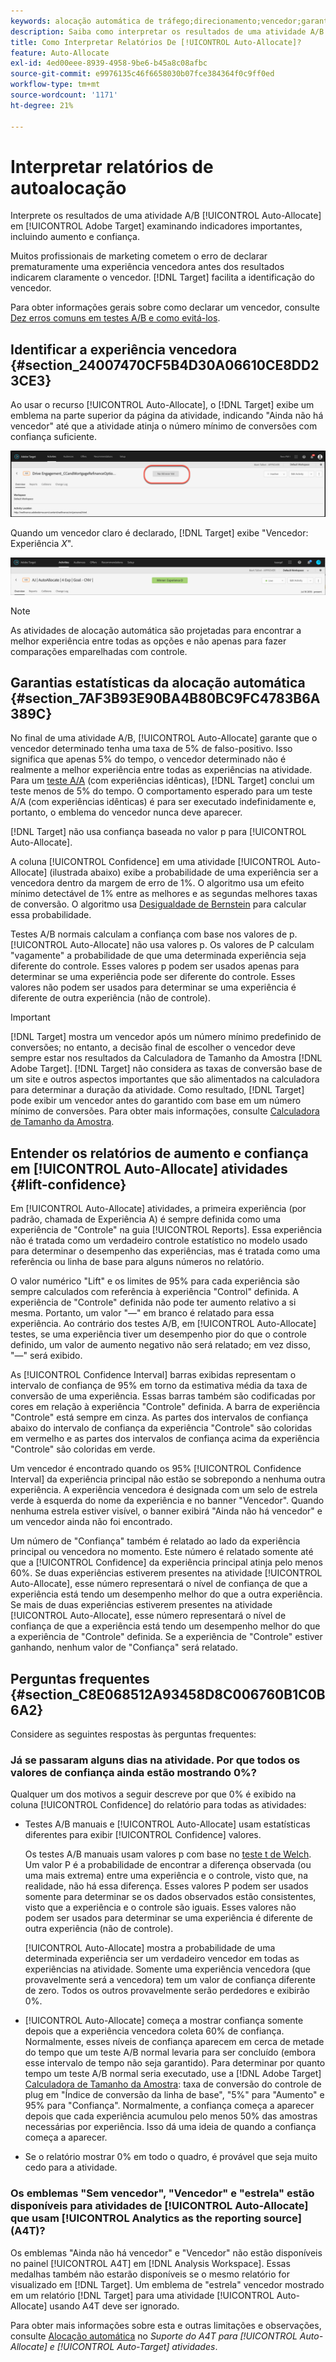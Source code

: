 ```yaml
---
keywords: alocação automática de tráfego;direcionamento;vencedor;garantia estatística;confiança;determinar vencedor;aumento;confiança;padrão;experiência padrão;alocação automática;alocação automática
description: Saiba como interpretar os resultados de uma atividade A/B [!UICONTROL Auto-Allocate] em Adobe [!DNL Target]  examinando indicadores importantes, incluindo aumento e confiança.
title: Como Interpretar Relatórios De [!UICONTROL Auto-Allocate]?
feature: Auto-Allocate
exl-id: 4ed00eee-8939-4958-9be6-b45a8c08afbc
source-git-commit: e9976135c46f6658030b07fce384364f0c9ff0ed
workflow-type: tm+mt
source-wordcount: '1171'
ht-degree: 21%

---
```


# Interpretar relatórios de autoalocação

Interprete os resultados de uma atividade A/B [!UICONTROL Auto-Allocate] em [!UICONTROL Adobe Target] examinando indicadores importantes, incluindo aumento e confiança.

Muitos profissionais de marketing cometem o erro de declarar prematuramente uma experiência vencedora antes dos resultados indicarem claramente o vencedor. [!DNL Target] facilita a identificação do vencedor.

Para obter informações gerais sobre como declarar um vencedor, consulte [Dez erros comuns em testes A/B e como evitá-los](/help/main/c-activities/t-test-ab/common-ab-testing-pitfalls.md).

## Identificar a experiência vencedora {#section_24007470CF5B4D30A06610CE8DD23CE3}

Ao usar o recurso [!UICONTROL Auto-Allocate], o [!DNL Target] exibe um emblema na parte superior da página da atividade, indicando &quot;Ainda não há vencedor&quot; até que a atividade atinja o número mínimo de conversões com confiança suficiente.

![Sem selo de Vencedor](/help/main/c-activities/automated-traffic-allocation/assets/no-winner.png)

Quando um vencedor claro é declarado, [!DNL Target] exibe &quot;Vencedor: Experiência *X*&quot;.

![imagem vencedora](assets/winner.png)

>[!NOTE]
>
>As atividades de alocação automática são projetadas para encontrar a melhor experiência entre todas as opções e não apenas para fazer comparações emparelhadas com controle.

## Garantias estatísticas da alocação automática {#section_7AF3B93E90BA4B80BC9FC4783B6A389C}

No final de uma atividade A/B, [!UICONTROL Auto-Allocate] garante que o vencedor determinado tenha uma taxa de 5% de falso-positivo. Isso significa que apenas 5% do tempo, o vencedor determinado não é realmente a melhor experiência entre todas as experiências na atividade. Para um [teste A/A](/help/main/c-activities/t-test-ab/aa-testing.md) (com experiências idênticas), [!DNL Target] conclui um teste menos de 5% do tempo. O comportamento esperado para um teste A/A (com experiências idênticas) é para ser executado indefinidamente e, portanto, o emblema do vencedor nunca deve aparecer.

[!DNL Target] não usa confiança baseada no valor p para [!UICONTROL Auto-Allocate].

A coluna [!UICONTROL Confidence] em uma atividade [!UICONTROL Auto-Allocate] (ilustrada abaixo) exibe a probabilidade de uma experiência ser a vencedora dentro da margem de erro de 1%. O algoritmo usa um efeito mínimo detectável de 1% entre as melhores e as segundas melhores taxas de conversão. O algoritmo usa [Desigualdade de Bernstein](https://en.wikipedia.org/wiki/Bernstein_inequalities_%28probability_theory%29) para calcular essa probabilidade.

Testes A/B normais calculam a confiança com base nos valores de p. [!UICONTROL Auto-Allocate] não usa valores p. Os valores de P calculam &quot;vagamente&quot; a probabilidade de que uma determinada experiência seja diferente do controle. Esses valores p podem ser usados apenas para determinar se uma experiência pode ser diferente do controle. Esses valores não podem ser usados para determinar se uma experiência é diferente de outra experiência (não de controle).

>[!IMPORTANT]
>
>[!DNL Target] mostra um vencedor após um número mínimo predefinido de conversões; no entanto, a decisão final de escolher o vencedor deve sempre estar nos resultados da Calculadora de Tamanho da Amostra [!DNL Adobe Target]. [!DNL Target] não considera as taxas de conversão base de um site e outros aspectos importantes que são alimentados na calculadora para determinar a duração da atividade. Como resultado, [!DNL Target] pode exibir um vencedor antes do garantido com base em um número mínimo de conversões. Para obter mais informações, consulte [Calculadora de Tamanho da Amostra](/help/main/c-activities/t-test-ab/sample-size-determination.md#section_6B8725BD704C4AFE939EF2A6B6E834E6).

## Entender os relatórios de aumento e confiança em [!UICONTROL Auto-Allocate] atividades {#lift-confidence}

Em [!UICONTROL Auto-Allocate] atividades, a primeira experiência (por padrão, chamada de Experiência A) é sempre definida como uma experiência de &quot;Controle&quot; na guia [!UICONTROL Reports]. Essa experiência não é tratada como um verdadeiro controle estatístico no modelo usado para determinar o desempenho das experiências, mas é tratada como uma referência ou linha de base para alguns números no relatório.

O valor numérico &quot;Lift&quot; e os limites de 95% para cada experiência são sempre calculados com referência à experiência &quot;Control&quot; definida. A experiência de &quot;Controle&quot; definida não pode ter aumento relativo a si mesma. Portanto, um valor &quot;—&quot; em branco é relatado para essa experiência. Ao contrário dos testes A/B, em [!UICONTROL Auto-Allocate] testes, se uma experiência tiver um desempenho pior do que o controle definido, um valor de aumento negativo não será relatado; em vez disso, &quot;—&quot; será exibido.

As [!UICONTROL Confidence Interval] barras exibidas representam o intervalo de confiança de 95% em torno da estimativa média da taxa de conversão de uma experiência. Essas barras também são codificadas por cores em relação à experiência &quot;Controle&quot; definida. A barra de experiência &quot;Controle&quot; está sempre em cinza. As partes dos intervalos de confiança abaixo do intervalo de confiança da experiência &quot;Controle&quot; são coloridas em vermelho e as partes dos intervalos de confiança acima da experiência &quot;Controle&quot; são coloridas em verde.

Um vencedor é encontrado quando os 95% [!UICONTROL Confidence Interval] da experiência principal não estão se sobrepondo a nenhuma outra experiência. A experiência vencedora é designada com um selo de estrela verde à esquerda do nome da experiência e no banner &quot;Vencedor&quot;. Quando nenhuma estrela estiver visível, o banner exibirá &quot;Ainda não há vencedor&quot; e um vencedor ainda não foi encontrado.

Um número de &quot;Confiança&quot; também é relatado ao lado da experiência principal ou vencedora no momento. Este número é relatado somente até que a [!UICONTROL Confidence] da experiência principal atinja pelo menos 60%. Se duas experiências estiverem presentes na atividade [!UICONTROL Auto-Allocate], esse número representará o nível de confiança de que a experiência está tendo um desempenho melhor do que a outra experiência. Se mais de duas experiências estiverem presentes na atividade [!UICONTROL Auto-Allocate], esse número representará o nível de confiança de que a experiência está tendo um desempenho melhor do que a experiência de &quot;Controle&quot; definida. Se a experiência de &quot;Controle&quot; estiver ganhando, nenhum valor de &quot;Confiança&quot; será relatado.

## Perguntas frequentes {#section_C8E068512A93458D8C006760B1C0B6A2}

Considere as seguintes respostas às perguntas frequentes:

### Já se passaram alguns dias na atividade. Por que todos os valores de confiança ainda estão mostrando 0%?

Qualquer um dos motivos a seguir descreve por que 0% é exibido na coluna [!UICONTROL Confidence] do relatório para todas as atividades:

* Testes A/B manuais e [!UICONTROL Auto-Allocate] usam estatísticas diferentes para exibir [!UICONTROL Confidence] valores.

  Os testes A/B manuais usam valores p com base no [teste t de Welch](https://en.wikipedia.org/wiki/Welch%27s_t-test). Um valor P é a probabilidade de encontrar a diferença observada (ou uma mais extrema) entre uma experiência e o controle, visto que, na realidade, não há essa diferença. Esses valores P podem ser usados somente para determinar se os dados observados estão consistentes, visto que a experiência e o controle são iguais. Esses valores não podem ser usados para determinar se uma experiência é diferente de outra experiência (não de controle).

  [!UICONTROL Auto-Allocate] mostra a probabilidade de uma determinada experiência ser um verdadeiro vencedor em todas as experiências na atividade. Somente uma experiência vencedora (que provavelmente será a vencedora) tem um valor de confiança diferente de zero. Todos os outros provavelmente serão perdedores e exibirão 0%.

* [!UICONTROL Auto-Allocate] começa a mostrar confiança somente depois que a experiência vencedora coleta 60% de confiança. Normalmente, esses níveis de confiança aparecem em cerca de metade do tempo que um teste A/B normal levaria para ser concluído (embora esse intervalo de tempo não seja garantido). Para determinar por quanto tempo um teste A/B normal seria executado, use a [!DNL Adobe Target] [Calculadora de Tamanho da Amostra](/help/main/c-activities/t-test-ab/sample-size-determination.md#section_6B8725BD704C4AFE939EF2A6B6E834E6): taxa de conversão do controle de plug em &quot;Índice de conversão da linha de base&quot;, &quot;5%&quot; para &quot;Aumento&quot; e 95% para &quot;Confiança&quot;. Normalmente, a confiança começa a aparecer depois que cada experiência acumulou pelo menos 50% das amostras necessárias por experiência. Isso dá uma ideia de quando a confiança começa a aparecer.

* Se o relatório mostrar 0% em todo o quadro, é provável que seja muito cedo para a atividade.

### Os emblemas &quot;Sem vencedor&quot;, &quot;Vencedor&quot; e &quot;estrela&quot; estão disponíveis para atividades de [!UICONTROL Auto-Allocate] que usam [!UICONTROL Analytics as the reporting source] (A4T)?

Os emblemas &quot;Ainda não há vencedor&quot; e &quot;Vencedor&quot; não estão disponíveis no painel [!UICONTROL A4T] em [!DNL Analysis Workspace]. Essas medalhas também não estarão disponíveis se o mesmo relatório for visualizado em [!DNL Target]. Um emblema de &quot;estrela&quot; vencedor mostrado em um relatório [!DNL Target] para uma atividade [!UICONTROL Auto-Allocate] usando A4T deve ser ignorado.

Para obter mais informações sobre esta e outras limitações e observações, consulte [Alocação automática](/help/main/c-integrating-target-with-mac/a4t/a4t-at-aa.md#aa) no *Suporte do A4T para [!UICONTROL Auto-Allocate] e [!UICONTROL Auto-Target] atividades*.



